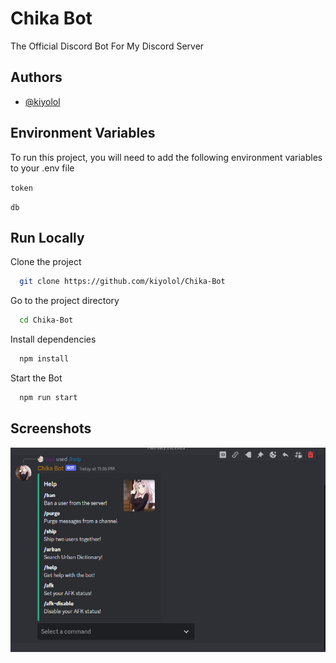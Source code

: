 
# Chika Bot

The Official Discord Bot For My Discord Server


## Authors

- [@kiyolol](https://www.github.com/kiyolol)


## Environment Variables

To run this project, you will need to add the following environment variables to your .env file

`token`

`db`


## Run Locally

Clone the project

```bash
  git clone https://github.com/kiyolol/Chika-Bot
```

Go to the project directory

```bash
  cd Chika-Bot
```

Install dependencies

```bash
  npm install
```

Start the Bot

```bash
  npm run start
```


## Screenshots

![Help Command](/.github/help-command.png)

